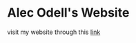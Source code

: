 # Alec Odell's Website

visit my website through this [link]([https://website-name.com](https://alec-0dell-home-page.vercel.app/))
